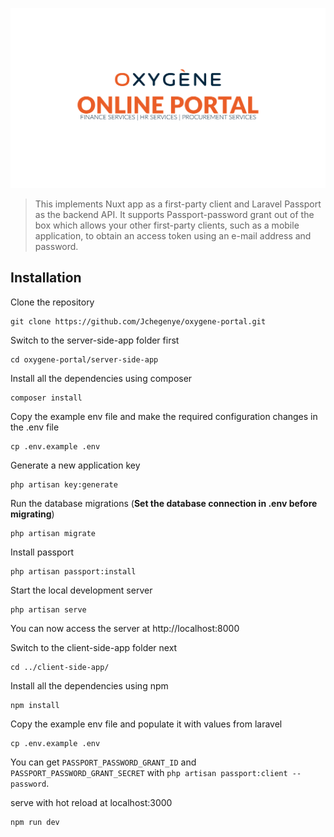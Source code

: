 <p align="center">
    <img src="https://github.com/Jchegenye/oxygene-portal/blob/main/cover.png" alt="Nuxt & Laravel Application">
</p>

> This implements Nuxt app as a first-party client and Laravel Passport as the backend API. It supports Passport-password grant out of the box which allows your other first-party clients, such as a mobile application, to obtain an access token using an e-mail address and password.

## Installation

Clone the repository

    git clone https://github.com/Jchegenye/oxygene-portal.git

Switch to the server-side-app folder first

    cd oxygene-portal/server-side-app

Install all the dependencies using composer

    composer install

Copy the example env file and make the required configuration changes in the .env file

    cp .env.example .env

Generate a new application key

    php artisan key:generate

Run the database migrations (**Set the database connection in .env before migrating**)

    php artisan migrate

Install passport

    php artisan passport:install

Start the local development server

    php artisan serve

You can now access the server at http://localhost:8000

Switch to the client-side-app folder next

    cd ../client-side-app/

Install all the dependencies using npm

    npm install

Copy the example env file and populate it with values from laravel

    cp .env.example .env

You can get `PASSPORT_PASSWORD_GRANT_ID` and `PASSPORT_PASSWORD_GRANT_SECRET` with `php artisan passport:client --password`.

serve with hot reload at localhost:3000

    npm run dev
